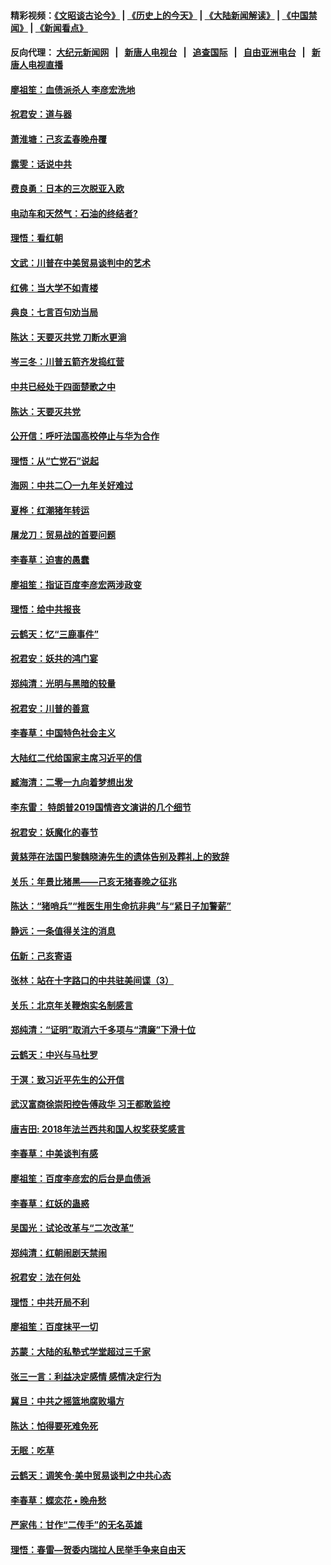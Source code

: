 #### 精彩视频：[《文昭谈古论今》](http://107.191.53.159/wenzhao) | [《历史上的今天》](http://107.191.53.159/today-in-history) | [《大陆新闻解读》](http://107.191.53.159/ntdtv-comedy) | [《中国禁闻》](http://107.191.53.159/ntdtv-news) | [《新闻看点》](http://107.191.53.159/news-insight) 

 #### 反向代理： [大纪元新闻网](http://107.191.53.159:10080/) &nbsp;&nbsp;|&nbsp;&nbsp; [新唐人电视台](http://107.191.53.159:8000/) &nbsp;&nbsp;|&nbsp;&nbsp; [追查国际](http://107.191.53.159:10010/) &nbsp;&nbsp;|&nbsp;&nbsp; [自由亚洲电台](http://107.191.53.159:9800/) &nbsp;&nbsp;|&nbsp;&nbsp; [新唐人电视直播](http://107.191.53.159/) 

#### [廖祖笙：血债派杀人 李彦宏洗地](../pages/nsc993/n11051397.md?t=02171446) 

#### [祝君安：道与器](../pages/nsc993/n11050653.md?t=02171446) 

#### [萧淮塘：己亥孟春晚舟覆](../pages/nsc993/n11050615.md?t=02171446) 

#### [露雯：话说中共](../pages/nsc993/n11050549.md?t=02171446) 

#### [费良勇：日本的三次脱亚入欧](../pages/nsc993/n11050067.md?t=02171446) 

#### [电动车和天然气：石油的终结者?](../pages/nsc993/n11047401.md?t=02171446) 

#### [理悟：看红朝](../pages/nsc993/n11047368.md?t=02171446) 

#### [文武：川普在中美贸易谈判中的艺术](../pages/nsc993/n11047216.md?t=02171446) 

#### [红佛：当大学不如青楼](../pages/nsc993/n11046910.md?t=02171446) 

#### [典良：七言百句劝当局](../pages/nsc993/n11046467.md?t=02171446) 

#### [陈达：天要灭共党 刀断水更淌](../pages/nsc993/n11045758.md?t=02171446) 

#### [岑三冬：川普五箭齐发捣红营](../pages/nsc993/n11045729.md?t=02171446) 

#### [中共已经处于四面楚歌之中](../pages/nsc993/n11044959.md?t=02171446) 

#### [陈达：天要灭共党](../pages/nsc993/n11043924.md?t=02171446) 

#### [公开信：呼吁法国高校停止与华为合作](../pages/nsc993/n11042967.md?t=02171446) 

#### [理悟：从“亡党石”说起](../pages/nsc993/n11042524.md?t=02171446) 

#### [海网：中共二〇一九年关好难过](../pages/nsc993/n11041415.md?t=02171446) 

#### [夏桦：红潮猪年转运](../pages/nsc993/n11041337.md?t=02171446) 

#### [屠龙刀：贸易战的首要问题](../pages/nsc993/n11040283.md?t=02171446) 

#### [李春草：迫害的愚蠢](../pages/nsc993/n11036601.md?t=02171446) 

#### [廖祖笙：指证百度李彦宏两涉政变](../pages/nsc993/n11036579.md?t=02171446) 

#### [理悟：给中共报丧](../pages/nsc993/n11036501.md?t=02171446) 

#### [云鹤天：忆“三鹿事件”](../pages/nsc993/n11036466.md?t=02171446) 

#### [祝君安：妖共的鸿门宴](../pages/nsc993/n11035387.md?t=02171446) 

#### [郑纯清：光明与黑暗的较量](../pages/nsc993/n11035337.md?t=02171446) 

#### [祝君安：川普的善意](../pages/nsc993/n11032077.md?t=02171446) 

#### [李春草：中国特色社会主义](../pages/nsc993/n11032132.md?t=02171446) 

#### [大陆红二代给国家主席习近平的信](../pages/nsc993/n11031995.md?t=02171446) 

#### [臧海清：二零一九向着梦想出发](../pages/nsc993/n11031959.md?t=02171446) 

#### [李东雷： 特朗普2019国情咨文演讲的几个细节](../pages/nsc993/n11031943.md?t=02171446) 

#### [祝君安：妖魔化的春节](../pages/nsc993/n11031747.md?t=02171446) 

#### [黄慈萍在法国巴黎魏晓涛先生的遗体告别及葬礼上的致辞](../pages/nsc993/n11031419.md?t=02171446) 

#### [关乐：年景比猪黑——己亥无猪春晚之征兆](../pages/nsc993/n11031494.md?t=02171446) 

#### [陈达：“猪哨兵”“推医生用生命抗非典”与“紧日子加警薪”](../pages/nsc993/n11027746.md?t=02171446) 

#### [静远：一条值得关注的消息](../pages/nsc993/n11024470.md?t=02171446) 

#### [伍新：己亥寄语](../pages/nsc993/n11024543.md?t=02171446) 

#### [张林：站在十字路口的中共驻美间谍（3）](../pages/nsc993/n11023043.md?t=02171446) 

#### [关乐：北京年关鞭炮实名制感言](../pages/nsc993/n11022630.md?t=02171446) 

#### [郑纯清：“证明”取消六千多项与“清廉”下滑十位](../pages/nsc993/n11022638.md?t=02171446) 

#### [云鹤天：中兴与马杜罗](../pages/nsc993/n11022620.md?t=02171446) 

#### [于溟：致习近平先生的公开信](../pages/nsc993/n11022593.md?t=02171446) 

#### [武汉富商徐崇阳控告傅政华 习王都敢监控](../pages/nsc993/n11022212.md?t=02171446) 

#### [唐吉田: 2018年法兰西共和国人权奖获奖感言](../pages/nsc993/n11021537.md?t=02171446) 

#### [李春草：中美谈判有感](../pages/nsc993/n11019776.md?t=02171446) 

#### [廖祖笙：百度李彦宏的后台是血债派](../pages/nsc993/n11019767.md?t=02171446) 

#### [李春草：红妖的蛊惑](../pages/nsc993/n11017095.md?t=02171446) 

#### [吴国光：试论改革与“二次改革”](../pages/nsc993/n11017055.md?t=02171446) 

#### [郑纯清：红朝闹剧天禁闹](../pages/nsc993/n11017030.md?t=02171446) 

#### [祝君安：法在何处](../pages/nsc993/n11017021.md?t=02171446) 

#### [理悟：中共开局不利](../pages/nsc993/n11016938.md?t=02171446) 

#### [廖祖笙：百度抹平一切](../pages/nsc993/n11014925.md?t=02171446) 

#### [苏蒙：大陆的私塾式学堂超过三千家](../pages/nsc993/n11014334.md?t=02171446) 

#### [张三一言：利益决定感情 感情决定行为](../pages/nsc993/n11012463.md?t=02171446) 

#### [冀旦：中共之摇篮地腐败塌方](../pages/nsc993/n11009533.md?t=02171446) 

#### [陈达：怕得要死难免死](../pages/nsc993/n11009520.md?t=02171446) 

#### [无眠：吃草](../pages/nsc993/n11007940.md?t=02171446) 

#### [云鹤天：调笑令‧美中贸易谈判之中共心态](../pages/nsc993/n11007670.md?t=02171446) 

#### [李春草：蝶恋花  •  晚舟愁](../pages/nsc993/n11006605.md?t=02171446) 

#### [严家伟：甘作“二传手”的无名英雄](../pages/nsc993/n11005340.md?t=02171446) 

#### [理悟：春雷—贺委内瑞拉人民举手争来自由天](../pages/nsc993/n11005334.md?t=02171446) 

